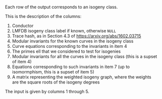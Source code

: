 Each row of the output corresponds to an isogeny class.

This is the description of the columns:
1. Conductor
2. LMFDB isogeny class label if known, otherwise `NULL`
3. Trace hash, as in Section 4.3 of https://arxiv.org/abs/1602.03715
4. Modular invariants for the known curves in the isogeny class
5. Curve equations corresponding to the invariants in item 4
6. The primes ell that we considered to test for isogenies
7. Modular invariants for all the curves in the isogeny class (this is a supset of item 4)
8. Equations corresponding to such invariants in item 7 (up to isomormphism, this is a supset of item 5)
9. A matrix representing the weighted isogeny graph, where the weights are the square roots of the isogeny degrees

The input is given by columns 1 through 5.
